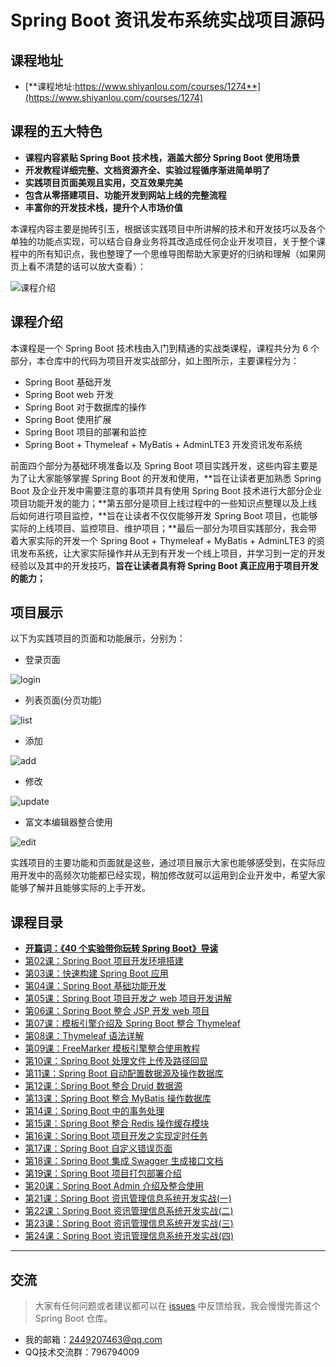 # Spring Boot 资讯发布系统实战项目源码

## 课程地址

- [**课程地址:https://www.shiyanlou.com/courses/1274**](https://www.shiyanlou.com/courses/1274)

## 课程的五大特色

- **课程内容紧贴 Spring Boot 技术栈，涵盖大部分 Spring Boot 使用场景**
- **开发教程详细完整、文档资源齐全、实验过程循序渐进简单明了**
- **实践项目页面美观且实用，交互效果完美**
- **包含从零搭建项目、功能开发到网站上线的完整流程**
- **丰富你的开发技术栈，提升个人市场价值**

本课程内容主要是抛砖引玉，根据该实践项目中所讲解的技术和开发技巧以及各个单独的功能点实现，可以结合自身业务将其改造成任何企业开发项目，关于整个课程中的所有知识点，我也整理了一个思维导图帮助大家更好的归纳和理解（如果网页上看不清楚的话可以放大查看）：

![课程介绍](mind-map.png)

## 课程介绍

本课程是一个 Spring Boot 技术栈由入门到精通的实战类课程，课程共分为 6 个部分，本仓库中的代码为项目开发实战部分，如上图所示，主要课程分为：

- Spring Boot 基础开发
- Spring Boot web 开发
- Spring Boot 对于数据库的操作
- Spring Boot 使用扩展
- Spring Boot 项目的部署和监控
- Spring Boot + Thymeleaf + MyBatis + AdminLTE3 开发资讯发布系统

前面四个部分为基础环境准备以及 Spring Boot 项目实践开发，这些内容主要是为了让大家能够掌握 Spring Boot 的开发和使用，**旨在让读者更加熟悉 Spring Boot 及企业开发中需要注意的事项并具有使用 Spring Boot 技术进行大部分企业项目功能开发的能力；**第五部分是项目上线过程中的一些知识点整理以及上线后如何进行项目监控，**旨在让读者不仅仅能够开发 Spring Boot 项目，也能够实际的上线项目、监控项目、维护项目；**最后一部分为项目实践部分，我会带着大家实际的开发一个 Spring Boot + Thymeleaf + MyBatis + AdminLTE3  的资讯发布系统，让大家实际操作并从无到有开发一个线上项目，并学习到一定的开发经验以及其中的开发技巧，**旨在让读者具有将 Spring Boot 真正应用于项目开发的能力；**

## 项目展示

以下为实践项目的页面和功能展示，分别为：

- 登录页面

![login](login.png)

- 列表页面(分页功能)

![list](list.png)

- 添加

![add](add.png)

- 修改

![update](update.png)

- 富文本编辑器整合使用

![edit](edit.png)

实践项目的主要功能和页面就是这些，通过项目展示大家也能够感受到，在实际应用开发中的高频次功能都已经实现，稍加修改就可以运用到企业开发中，希望大家能够了解并且能够实际的上手开发。

## 课程目录

- [**开篇词：《40 个实验带你玩转 Spring Boot》导读**](https://www.shiyanlou.com/courses/1274)
- [第02课：Spring Boot 项目开发环境搭建](https://www.shiyanlou.com/courses/1274/labs/10293/document)
- [第03课：快速构建 Spring Boot 应用](https://www.shiyanlou.com/courses/1274/labs/10294/document)
- [第04课：Spring Boot 基础功能开发](https://www.shiyanlou.com/courses/1274/labs/10295/document)
- [第05课：Spring Boot 项目开发之 web 项目开发讲解](https://www.shiyanlou.com/courses/1274/labs/10296/document)
- [第06课：Spring Boot 整合 JSP 开发 web 项目](https://www.shiyanlou.com/courses/1274/labs/10297/document)
- [第07课：模板引擎介绍及 Spring Boot 整合 Thymeleaf](https://www.shiyanlou.com/courses/1274/labs/10298/document)
- [第08课：Thymeleaf 语法详解](https://www.shiyanlou.com/courses/1274/labs/10299/document)
- [第09课：FreeMarker 模板引擎整合使用教程](https://www.shiyanlou.com/courses/1274/labs/10300/document)
- [第10课：Spring Boot 处理文件上传及路径回显](https://www.shiyanlou.com/courses/1274/labs/10301/document)
- [第11课：Spring Boot 自动配置数据源及操作数据库](https://www.shiyanlou.com/courses/1274/labs/10302/document)
- [第12课：Spring Boot 整合 Druid 数据源](https://www.shiyanlou.com/courses/1274/labs/10303/document)
- [第13课：Spring Boot 整合 MyBatis 操作数据库](https://www.shiyanlou.com/courses/1274/labs/10304/document)
- [第14课：Spring Boot 中的事务处理](https://www.shiyanlou.com/courses/1274/labs/10305/document)
- [第15课：Spring Boot 整合 Redis 操作缓存模块](https://www.shiyanlou.com/courses/1274/labs/10306/document)
- [第16课：Spring Boot 项目开发之实现定时任务](https://www.shiyanlou.com/courses/1274/labs/10307/document)
- [第17课：Spring Boot 自定义错误页面](https://www.shiyanlou.com/courses/1274/labs/10308/document)
- [第18课：Spring Boot 集成 Swagger 生成接口文档](https://www.shiyanlou.com/courses/1274/labs/10309/document)
- [第19课：Spring Boot 项目打包部署介绍](https://www.shiyanlou.com/courses/1274/labs/10310/document)
- [第20课：Spring Boot Admin 介绍及整合使用](https://www.shiyanlou.com/courses/1274/labs/10311/document)
- [第21课：Spring Boot 资讯管理信息系统开发实战(一)](https://www.shiyanlou.com/courses/1274/labs/10312/document)
- [第22课：Spring Boot 资讯管理信息系统开发实战(二)](https://www.shiyanlou.com/courses/1274/labs/10313/document)
- [第23课：Spring Boot 资讯管理信息系统开发实战(三)](https://www.shiyanlou.com/courses/1274/labs/10314/document)
- [第24课：Spring Boot 资讯管理信息系统开发实战(四)](https://www.shiyanlou.com/courses/1274/labs/10315/document)
---

## 交流

> 大家有任何问题或者建议都可以在 [issues](https://github.com/ZHENFENG13/springboot-projects/issues) 中反馈给我，我会慢慢完善这个 Spring Boot 仓库。

- 我的邮箱：2449207463@qq.com
- QQ技术交流群：796794009